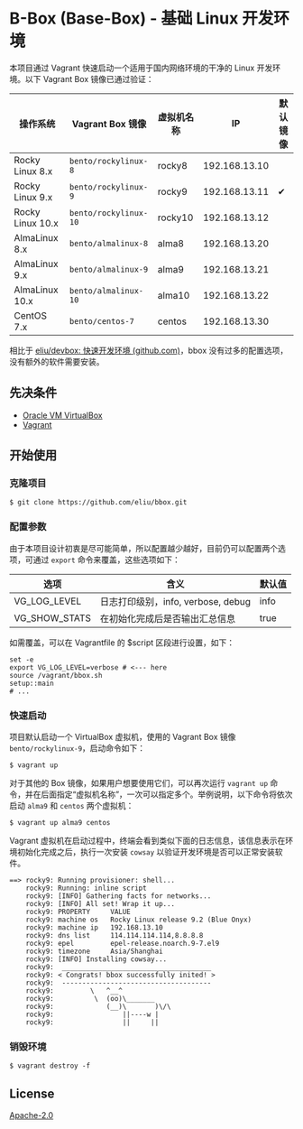 # B-Box (Base-Box) - 基础 Linux 开发环境

本项目通过 Vagrant 快速启动一个适用于国内网络环境的干净的 Linux 开发环境。以下 Vagrant Box 镜像已通过验证：

| 操作系统             | Vagrant Box 镜像        | 虚拟机名称   | IP            | 默认镜像 |
| ---------------- | --------------------- | ------- | ------------- | ---- |
| Rocky Linux 8.x  | `bento/rockylinux-8`  | rocky8  | 192.168.13.10 |      |
| Rocky Linux 9.x  | `bento/rockylinux-9`  | rocky9  | 192.168.13.11 | ✔︎   |
| Rocky Linux 10.x | `bento/rockylinux-10` | rocky10 | 192.168.13.12 |      |
| AlmaLinux 8.x    | `bento/almalinux-8`   | alma8   | 192.168.13.20 |      |
| AlmaLinux 9.x    | `bento/almalinux-9`   | alma9   | 192.168.13.21 |      |
| AlmaLinux 10.x   | `bento/almalinux-10`  | alma10  | 192.168.13.22 |      |
| CentOS 7.x       | `bento/centos-7`      | centos  | 192.168.13.30 |      |

相比于 [eliu/devbox: 快速开发环境 (github.com)](https://github.com/eliu/devbox)，bbox 没有过多的配置选项，没有额外的软件需要安装。

## 先决条件

- [Oracle VM VirtualBox](https://www.virtualbox.org/)
- [Vagrant](https://www.vagrantup.com/)

## 开始使用

### 克隆项目

```shell
$ git clone https://github.com/eliu/bbox.git
```

### 配置参数

由于本项目设计初衷是尽可能简单，所以配置越少越好，目前仍可以配置两个选项，可通过 `export` 命令来覆盖，这些选项如下：

| 选项              | 含义                          | 默认值  |
| --------------- | --------------------------- | ---- |
| VG_LOG_LEVEL    | 日志打印级别，info, verbose, debug | info |
| VG_SHOW_STATS | 在初始化完成后是否输出汇总信息             | true |

如需覆盖，可以在 Vagrantfile 的 $script 区段进行设置，如下：

```shell
set -e
export VG_LOG_LEVEL=verbose # <--- here
source /vagrant/bbox.sh
setup::main
# ...
```

### 快速启动

项目默认启动一个 VirtualBox 虚拟机，使用的 Vagrant Box 镜像 `bento/rockylinux-9`，启动命令如下：

```shell
$ vagrant up
```

对于其他的 Box 镜像，如果用户想要使用它们，可以再次运行 `vagrant up` 命令，并在后面指定“虚拟机名称”，一次可以指定多个。举例说明，以下命令将依次启动 `alma9` 和 `centos` 两个虚拟机：

```shell
$ vagrant up alma9 centos
```

Vagrant 虚拟机在启动过程中，终端会看到类似下面的日志信息，该信息表示在环境初始化完成之后，执行一次安装 `cowsay` 以验证开发环境是否可以正常安装软件。

```
==> rocky9: Running provisioner: shell...
    rocky9: Running: inline script
    rocky9: [INFO] Gathering facts for networks...
    rocky9: [INFO] All set! Wrap it up...
    rocky9: PROPERTY     VALUE
    rocky9: machine os   Rocky Linux release 9.2 (Blue Onyx)
    rocky9: machine ip   192.168.13.10
    rocky9: dns list     114.114.114.114,8.8.8.8
    rocky9: epel         epel-release.noarch.9-7.el9
    rocky9: timezone     Asia/Shanghai
    rocky9: [INFO] Installing cowsay...
    rocky9:  _____________________________________
    rocky9: < Congrats! bbox successfully inited! >
    rocky9:  -------------------------------------
    rocky9:         \   ^__^
    rocky9:          \  (oo)\_______
    rocky9:             (__)\       )\/\
    rocky9:                 ||----w |
    rocky9:                 ||     ||
```

### 销毁环境

```shell
$ vagrant destroy -f
```

## License

[Apache-2.0](LICENSE)
